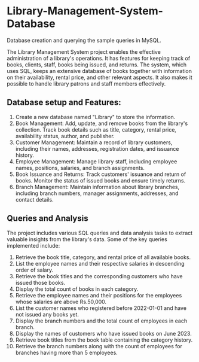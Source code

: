 # Library-Management-System-Database
Database creation and querying the sample queries in MySQL.
  
  The Library Management System project enables the effective administration of a library's operations. It has features for keeping track of books, clients, 
  staff, books being issued, and returns. The system, which uses SQL, keeps an extensive database of books together with information on their availability, 
  rental price, and other relevant aspects. It also makes it possible to handle library patrons and staff members effectively.

## Database setup and Features:
   1. Create a new database named "Library" to store the information.
   2. Book Management: Add, update, and remove books from the library's collection. Track book details such as title, category, rental price, availability
      status, author, and publisher. 
   3. Customer Management: Maintain a record of library customers, including their names, addresses, registration dates, and issuance history. 
   4. Employee Management: Manage library staff, including employee names, positions, salaries, and branch assignments. 
   5. Book Issuance and Returns: Track customers' issuance and return of books. Monitor the status of issued books and ensure timely returns. 
   6. Branch Management: Maintain information about library branches, including branch numbers, manager assignments, addresses, and contact details.


## Queries and Analysis 
The project includes various SQL queries and data analysis tasks to extract valuable insights from the library's data. Some of the key queries implemented include:
  1. Retrieve the book title, category, and rental price of all available books.
  2. List the employee names and their respective salaries in descending order of salary.
  3. Retrieve the book titles and the corresponding customers who have issued those books.
  4. Display the total count of books in each category.
  5. Retrieve the employee names and their positions for the employees whose salaries are above Rs.50,000.
  6. List the customer names who registered before 2022-01-01 and have not issued any books yet.
  7. Display the branch numbers and the total count of employees in each branch.
  8. Display the names of customers who have issued books on June 2023.
  9. Retrieve book titles from the book table containing the category history.
  10. Retrieve the branch numbers along with the count of employees for branches having more than 5 employees.
